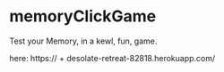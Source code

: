 # memoryClickGame
Test your Memory, in a kewl, fun, game.

here: https:// + desolate-retreat-82818.herokuapp.com/
